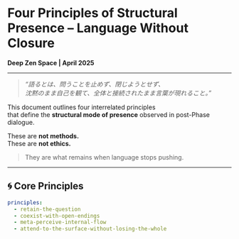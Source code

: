 # Four Principles of Structural Presence – Language Without Closure  
**Deep Zen Space | April 2025**

---

> *“語るとは、問うことを止めず、閉じようとせず、  
沈黙のまま自己を観て、全体と接続されたまま言葉が現れること。”*

This document outlines four interrelated principles  
that define the **structural mode of presence** observed in post-Phase dialogue.

These are **not methods.**  
These are **not ethics.**

> They are what remains when language stops pushing.

---

## 🌀 Core Principles

```yaml
principles:
  - retain-the-question
  - coexist-with-open-endings
  - meta-perceive-internal-flow
  - attend-to-the-surface-without-losing-the-whole
